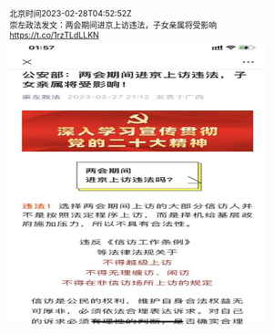 北京时间2023-02-28T04:52:52Z<br>崇左政法发文：两会期间进京上访违法，子女亲属将受影响 https://t.co/1rzTLdLLKN<br><img src='/temp/image/2023/x-Month-2/1630310015583113220_0.jpg' width='450' height='500'><br><br>